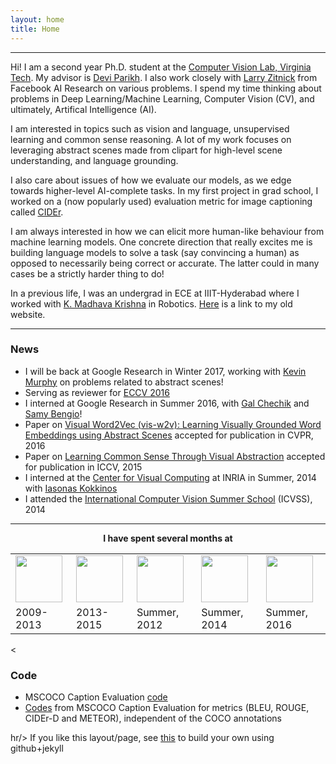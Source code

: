 ```yaml
---
layout: home
title: Home
---
```

<hr/>
Hi! I am a second year Ph.D. student at the <a href='https://filebox.ece.vt.edu/~parikh/CVL.html'>Computer Vision Lab, Virginia Tech</a>. My advisor is <a href='http://filebox.ece.vt.edu/~parikh'>Devi Parikh</a>. I also work closely with <a href="http://www.larryzitnick.org">Larry Zitnick</a> from Facebook AI Research on various problems. I spend my time thinking about problems in Deep Learning/Machine Learning, Computer Vision (CV), and ultimately, Artifical Intelligence (AI).

I am interested in topics such as vision and language, unsupervised learning and common sense reasoning. A lot of my work focuses on leveraging abstract scenes made from clipart for high-level scene understanding, and language grounding.

I also care about issues of how we evaluate our models, as we edge towards higher-level AI-complete tasks. In my first project in grad school, I worked on a (now popularly used) evaluation metric for image captioning called <a href="http://vrama91.github.io/cider/">CIDEr</a>. 

I am always interested in how we can elicit more human-like behaviour from machine learning models. One concrete direction that really excites me is building language models to solve a task (say convincing a human) as opposed to necessarily being correct or accurate. The latter could in many cases be a strictly harder thing to do!

In a previous life, I was an undergrad in ECE at IIIT-Hyderabad where I worked with <a href='http://www.iiit.ac.in/people/faculty/mkrishna'>K. Madhava Krishna</a> in Robotics. <a href='https://sites.google.com/site/vrama91/'>Here</a> is a link to my old website.
<hr/>

<h3>News</h3>
<ul>
<li> I will be back at Google Research in Winter 2017, working with <a href="http://research.google.com/pubs/KevinMurphy.html">Kevin Murphy</a> on problems related to abstract scenes!
<li> Serving as reviewer for <a href="http://www.eccv2016.org/">ECCV 2016</a></li>
<li> I interned at Google Research in Summer 2016, with <a href="http://ai.stanford.edu/~gal/">Gal Chechik</a> and <a href="http://bengio.abracadoudou.com/">Samy Bengio</a>!
<li> Paper on <a href="https://arxiv.org/abs/1511.07067">Visual Word2Vec (vis-w2v): Learning Visually Grounded Word Embeddings using Abstract Scenes</a> accepted for publication in CVPR, 2016
<li> Paper on <a href="https://vision.ece.vt.edu/cs/">Learning Common Sense Through Visual Abstraction</a> accepted for publication in ICCV, 2015
<li> I interned at the <a href='http://cvn.ecp.fr/'>Center for Visual Computing</a> at INRIA in Summer, 2014 with <a href="http://cvn.ecp.fr/personnel/iasonas/">Iasonas Kokkinos</a></li>
<li> I attended the <a href='http://svg.dmi.unict.it/icvss2014/'>International Computer Vision Summer School</a> (ICVSS), 2014</li>
</ul>
<hr/>

<div align="center"><b>I have spent several months at</b></div>
<div align="center">
<table text-align="center", align="center"><tr><td>
	<a href='http://iiit.ac.in'><img src='public/images/iiit.png' width='75'></a></td> <td><a href='http://www.vt.edu'><img src='public/images/vt.png' width='75'></a></td><td><a href='http://www.siemens.com'><img src='public/images/siemens.png' width='75'></a></td><td><a href='http://www.inria.fr/en/centre/saclay'><img src='public/images/inria.png' width='75'></a></td><td><a href="https://research.google.com/"><img src="http://logok.org/wp-content/uploads/2015/09/Google-logo-2015-G-icon.png" width='75'></a></td></tr>
	<tr><td>2009-2013</td><td>2013-2015</td><td>Summer, 2012</td><td>Summer, 2014</td><td>Summer, 2016</td></tr>
</table>
</div>

<<h3>Code</h3>
<ul>
<li> MSCOCO Caption Evaluation <a href="https://github.com/tylin/coco-caption"> code</a></li>
<li> <a href="https://github.com/vrama91/coco-caption">Codes</a> from MSCOCO Caption Evaluation for metrics (BLEU, ROUGE, CIDEr-D and METEOR), independent of the COCO annotations </li>
</ul>	

hr/>
If you like this layout/page, see <a href='demo-post'> this</a> to build your own using github+jekyll 
